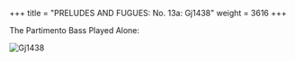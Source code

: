+++
title = "PRELUDES AND FUGUES: No. 13a: Gj1438"
weight = 3616
+++

The Partimento Bass Played Alone:

![Gj1438](/img/13aFenBk6.jpg)
